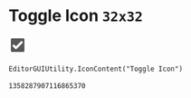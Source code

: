 # Toggle Icon `32x32`
<img src="/img/Toggle%20Icon.png" width=32 height=32>

``` CSharp
EditorGUIUtility.IconContent("Toggle Icon")
```
```
1358287907116865370
```
